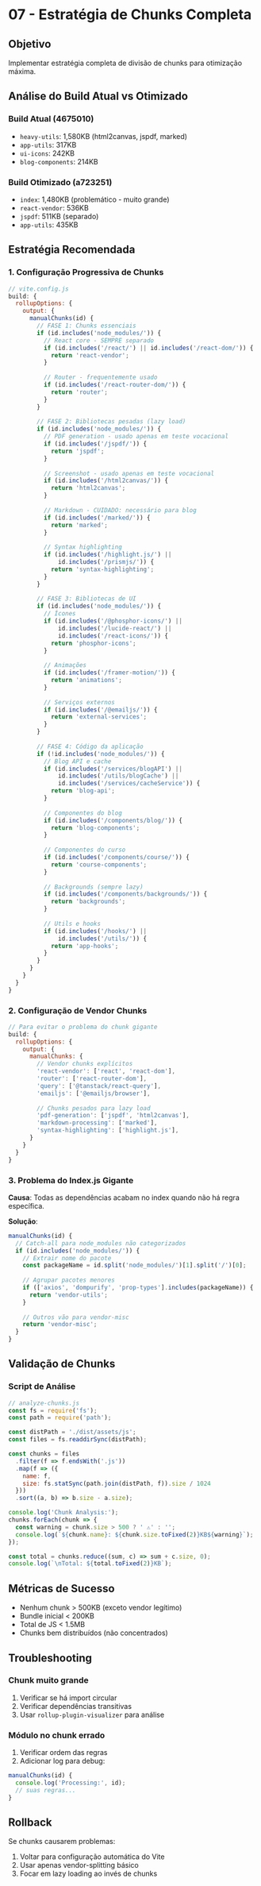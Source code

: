 # 07 - Estratégia de Chunks Completa

## Objetivo
Implementar estratégia completa de divisão de chunks para otimização máxima.

## Análise do Build Atual vs Otimizado

### Build Atual (4675010)
- `heavy-utils`: 1,580KB (html2canvas, jspdf, marked)
- `app-utils`: 317KB 
- `ui-icons`: 242KB
- `blog-components`: 214KB

### Build Otimizado (a723251)
- `index`: 1,480KB (problemático - muito grande)
- `react-vendor`: 536KB
- `jspdf`: 511KB (separado)
- `app-utils`: 435KB

## Estratégia Recomendada

### 1. Configuração Progressiva de Chunks

```javascript
// vite.config.js
build: {
  rollupOptions: {
    output: {
      manualChunks(id) {
        // FASE 1: Chunks essenciais
        if (id.includes('node_modules/')) {
          // React core - SEMPRE separado
          if (id.includes('/react/') || id.includes('/react-dom/')) {
            return 'react-vendor';
          }
          
          // Router - frequentemente usado
          if (id.includes('/react-router-dom/')) {
            return 'router';
          }
        }
        
        // FASE 2: Bibliotecas pesadas (lazy load)
        if (id.includes('node_modules/')) {
          // PDF generation - usado apenas em teste vocacional
          if (id.includes('/jspdf/')) {
            return 'jspdf';
          }
          
          // Screenshot - usado apenas em teste vocacional
          if (id.includes('/html2canvas/')) {
            return 'html2canvas';
          }
          
          // Markdown - CUIDADO: necessário para blog
          if (id.includes('/marked/')) {
            return 'marked';
          }
          
          // Syntax highlighting
          if (id.includes('/highlight.js/') || 
              id.includes('/prismjs/')) {
            return 'syntax-highlighting';
          }
        }
        
        // FASE 3: Bibliotecas de UI
        if (id.includes('node_modules/')) {
          // Ícones
          if (id.includes('/@phosphor-icons/') ||
              id.includes('/lucide-react/') ||
              id.includes('/react-icons/')) {
            return 'phosphor-icons';
          }
          
          // Animações
          if (id.includes('/framer-motion/')) {
            return 'animations';
          }
          
          // Serviços externos
          if (id.includes('/@emailjs/')) {
            return 'external-services';
          }
        }
        
        // FASE 4: Código da aplicação
        if (!id.includes('node_modules/')) {
          // Blog API e cache
          if (id.includes('/services/blogAPI') ||
              id.includes('/utils/blogCache') ||
              id.includes('/services/cacheService')) {
            return 'blog-api';
          }
          
          // Componentes do blog
          if (id.includes('/components/blog/')) {
            return 'blog-components';
          }
          
          // Componentes do curso
          if (id.includes('/components/course/')) {
            return 'course-components';
          }
          
          // Backgrounds (sempre lazy)
          if (id.includes('/components/backgrounds/')) {
            return 'backgrounds';
          }
          
          // Utils e hooks
          if (id.includes('/hooks/') || 
              id.includes('/utils/')) {
            return 'app-hooks';
          }
        }
      }
    }
  }
}
```

### 2. Configuração de Vendor Chunks

```javascript
// Para evitar o problema do chunk gigante
build: {
  rollupOptions: {
    output: {
      manualChunks: {
        // Vendor chunks explícitos
        'react-vendor': ['react', 'react-dom'],
        'router': ['react-router-dom'],
        'query': ['@tanstack/react-query'],
        'emailjs': ['@emailjs/browser'],
        
        // Chunks pesados para lazy load
        'pdf-generation': ['jspdf', 'html2canvas'],
        'markdown-processing': ['marked'],
        'syntax-highlighting': ['highlight.js'],
      }
    }
  }
}
```

### 3. Problema do Index.js Gigante

**Causa**: Todas as dependências acabam no index quando não há regra específica.

**Solução**:
```javascript
manualChunks(id) {
  // Catch-all para node_modules não categorizados
  if (id.includes('node_modules/')) {
    // Extrair nome do pacote
    const packageName = id.split('node_modules/')[1].split('/')[0];
    
    // Agrupar pacotes menores
    if (['axios', 'dompurify', 'prop-types'].includes(packageName)) {
      return 'vendor-utils';
    }
    
    // Outros vão para vendor-misc
    return 'vendor-misc';
  }
}
```

## Validação de Chunks

### Script de Análise
```javascript
// analyze-chunks.js
const fs = require('fs');
const path = require('path');

const distPath = './dist/assets/js';
const files = fs.readdirSync(distPath);

const chunks = files
  .filter(f => f.endsWith('.js'))
  .map(f => ({
    name: f,
    size: fs.statSync(path.join(distPath, f)).size / 1024
  }))
  .sort((a, b) => b.size - a.size);

console.log('Chunk Analysis:');
chunks.forEach(chunk => {
  const warning = chunk.size > 500 ? ' ⚠️' : '';
  console.log(`${chunk.name}: ${chunk.size.toFixed(2)}KB${warning}`);
});

const total = chunks.reduce((sum, c) => sum + c.size, 0);
console.log(`\nTotal: ${total.toFixed(2)}KB`);
```

## Métricas de Sucesso
- Nenhum chunk > 500KB (exceto vendor legítimo)
- Bundle inicial < 200KB
- Total de JS < 1.5MB
- Chunks bem distribuídos (não concentrados)

## Troubleshooting

### Chunk muito grande
1. Verificar se há import circular
2. Verificar dependências transitivas
3. Usar `rollup-plugin-visualizer` para análise

### Módulo no chunk errado
1. Verificar ordem das regras
2. Adicionar log para debug:
```javascript
manualChunks(id) {
  console.log('Processing:', id);
  // suas regras...
}
```

## Rollback
Se chunks causarem problemas:
1. Voltar para configuração automática do Vite
2. Usar apenas vendor-splitting básico
3. Focar em lazy loading ao invés de chunks